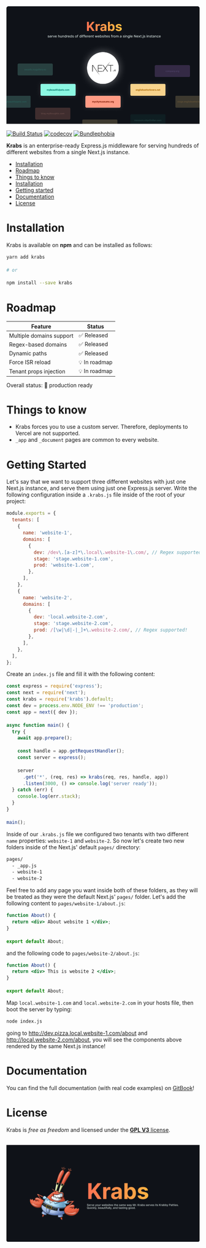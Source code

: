 <img src="/misc/krabs-cover.png" />

[![Build Status](https://www.travis-ci.com/micheleriva/krabs.svg?branch=main)](https://www.travis-ci.com/micheleriva/krabs)
[![codecov](https://codecov.io/gh/micheleriva/krabs/branch/main/graph/badge.svg?token=s46QYu6uUJ)](https://codecov.io/gh/micheleriva/krabs)
[![Bundlephobia](https://badgen.net/bundlephobia/minzip/krabs)](https://bundlephobia.com/result?p=krabs@latest)

**Krabs** is an enterprise-ready Express.js middleware for serving hundreds of different websites from a single Next.js instance.

- [Installation](#installation)
- [Roadmap](#roadmap)
- [Things to know](#things-to-know)
- [Installation](#installation)
- [Getting started](#getting-started)
- [Documentation](#documentation)
- [License](#license)

# Installation

Krabs is available on **npm** and can be installed as follows:

```bash
yarn add krabs

# or

npm install --save krabs
```

# Roadmap

| Feature                  | Status        |
| ------------------------ | ------------- |
| Multiple domains support | ✅ Released   |
| Regex-based domains      | ✅ Released   |
| Dynamic paths            | ✅ Released   |
| Force ISR reload         | 💡 In roadmap |
| Tenant props injection   | 💡 In roadmap |

Overall status: 🎉 production ready

# Things to know

- Krabs forces you to use a custom server. Therefore, deployments to Vercel are not supported.
- `_app` and `_document` pages are common to every website.

# Getting Started

Let's say that we want to support three different websites with just one Next.js instance, and serve them using just one Express.js server.
Write the following configuration inside a `.krabs.js` file inside of the root of your project:

```js
module.exports = {
  tenants: [
    {
      name: 'website-1',
      domains: [
        {
          dev: /dev\.[a-z]*\.local\.website-1\.com/, // Regex supported!
          stage: 'stage.website-1.com',
          prod: 'website-1.com',
        },
      ],
    },
    {
      name: 'website-2',
      domains: [
        {
          dev: 'local.website-2.com',
          stage: 'stage.website-2.com',
          prod: /[\w|\d|-|_]+\.website-2.com/, // Regex supported!
        },
      ],
    },
  ],
};
```

Create an `index.js` file and fill it with the following content:

```js
const express = require('express');
const next = require('next');
const krabs = require('krabs').default;
const dev = process.env.NODE_ENV !== 'production';
const app = next({ dev });

async function main() {
  try {
    await app.prepare();

    const handle = app.getRequestHandler();
    const server = express();

    server
      .get('*', (req, res) => krabs(req, res, handle, app))
      .listen(3000, () => console.log('server ready'));
  } catch (err) {
    console.log(err.stack);
  }
}

main();
```

Inside of our `.krabs.js` file we configured two tenants with two different `name` properties: `website-1` and `website-2`.
So now let's create two new folders inside of the Next.js' default `pages/` directory:

```txt
pages/
  - _app.js
  - website-1
  - website-2
```

Feel free to add any page you want inside both of these folders, as they will be treated as they were the default Next.js' `pages/` folder.
Let's add the following content to `pages/website-1/about.js`:

```jsx
function About() {
  return <div> About website 1 </div>;
}

export default About;
```

and the following code to `pages/website-2/about.js`:

```jsx
function About() {
  return <div> This is website 2 </div>;
}

export default About;
```

Map `local.website-1.com` and `local.website-2.com` in your hosts file, then boot the server by typing:

```bash
node index.js
```

going to http://dev.pizza.local.website-1.com/about and http://local.website-2.com/about, you will see the components above rendered by the same Next.js instance!

# Documentation

You can find the full documentation (with real code examples) on [GitBook](https://micheleriva.gitbook.io/krabs/)!

# License

Krabs is _free as freedom_ and licensed under the [**GPL V3** license](/LICENSE.md).

<br />

<img src="/misc/krabs-bottom.png" />
